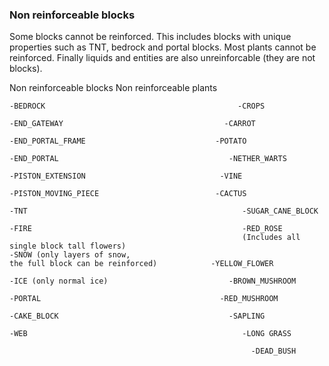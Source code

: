 ### Non reinforceable blocks
Some blocks cannot be reinforced. This includes blocks with unique properties such as TNT, 
bedrock and portal blocks. Most plants cannot be reinforced. Finally liquids and entities 
are also unreinforcable (they are not blocks). 

Non reinforceable blocks                       Non reinforceable plants

    -BEDROCK                                           -CROPS

    -END_GATEWAY                                    -CARROT

    -END_PORTAL_FRAME                             -POTATO                                

    -END_PORTAL                                      -NETHER_WARTS

    -PISTON_EXTENSION                              -VINE

    -PISTON_MOVING_PIECE                          -CACTUS

    -TNT                                                -SUGAR_CANE_BLOCK

    -FIRE                                               -RED_ROSE
                                                        (Includes all single block tall flowers)                   
    -SNOW (only layers of snow,       
    the full block can be reinforced)            -YELLOW_FLOWER

    -ICE (only normal ice)                           -BROWN_MUSHROOM

    -PORTAL                                        -RED_MUSHROOM

    -CAKE_BLOCK                                      -SAPLING

    -WEB                                                -LONG GRASS
    
                                                          -DEAD_BUSH
